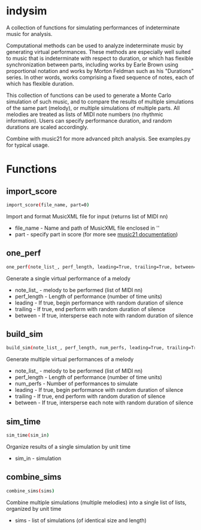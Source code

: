 # indysim
A collection of functions for simulating performances of indeterminate music for analysis.

Computational methods can be used to analyze indeterminate music by generating virtual performances. These methods are especially well suited to music that is indeterminate with respect to duration, or which has flexible synchronization between parts, including works by Earle Brown using proportional notation and works by Morton Feldman such as his "Durations" series. In other words, works comprising a fixed sequence of notes, each of which has flexible duration.

This collection of functions can be used to generate a Monte Carlo simulation of such music, and to compare the results of multiple simulations of the same part (melody), or multiple simulations of multiple parts. All melodies are treated as lists of MIDI note numbers (no rhythmic information). Users can specify performance duration, and random durations are scaled accordingly.

Combine with music21 for more advanced pitch analysis. See examples.py for typical usage.

# Functions
## import_score
```bash
import_score(file_name, part=0)
```
Import and format MusicXML file for input (returns list of MIDI nn)
+ file_name - Name and path of MusicXML file enclosed in ''
+ part - specify part in score (for more see [music21 documentation](http://web.mit.edu/music21/doc/moduleReference/moduleStream.html#music21.stream.Score.parts))
## one_perf
```bash
one_perf(note_list_, perf_length, leading=True, trailing=True, between=False)
```
Generate a single virtual performance of a melody
+ note_list_ - melody to be performed (list of MIDI nn)
+ perf_length - Length of performance (number of time units)
+ leading - If true, begin performance with random duration of silence
+ trailing - If true, end perform with random duration of silence
+ between - If true, intersperse each note with random duration of silence
## build_sim
```bash
build_sim(note_list_, perf_length, num_perfs, leading=True, trailing=True, between=False)
```
Generate multiple virtual performances of a melody
+ note_list_ - melody to be performed (list of MIDI nn)
+ perf_length - Length of performance (number of time units)
+ num_perfs - Number of performances to simulate
+ leading - If true, begin performance with random duration of silence
+ trailing - If true, end perform with random duration of silence
+ between - If true, intersperse each note with random duration of silence
## sim_time
```bash
sim_time(sim_in)
```
Organize results of a single simulation by unit time
+ sim_in - simulation
## combine_sims
```bash
combine_sims(sims)
```
Combine multiple simulations (multiple melodies) into a single list of lists, organized by unit time
+ sims - list of simulations (of identical size and length)

